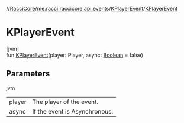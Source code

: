 //[RacciCore](../../../index.md)/[me.racci.raccicore.api.events](../index.md)/[KPlayerEvent](index.md)/[KPlayerEvent](-k-player-event.md)

# KPlayerEvent

[jvm]\
fun [KPlayerEvent](-k-player-event.md)(player: Player, async: [Boolean](https://kotlinlang.org/api/latest/jvm/stdlib/kotlin/-boolean/index.html) = false)

## Parameters

jvm

| | |
|---|---|
| player | The player of the event. |
| async | If the event is Asynchronous. |
